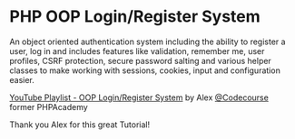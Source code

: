 # PHP OOP Login/Register System

An object oriented authentication system including the ability to register a user, log in and includes features like validation, remember me, user profiles, CSRF protection, secure password salting and various helper classes to make working with sessions, cookies, input and configuration easier.

[YouTube Playlist - OOP Login/Register System](https://www.youtube.com/playlist?list=PLfdtiltiRHWF5Rhuk7k4UAU1_yLAZzhWc) by Alex [@Codecourse](https://codecourse.com/) former PHPAcademy

Thank you Alex for this great Tutorial!
